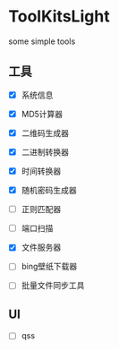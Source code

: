 # ToolKitsLight
some simple tools 

## 工具

- [X] 系统信息
- [X] MD5计算器
- [X] 二维码生成器
- [X] 二进制转换器
- [X] 时间转换器
- [X] 随机密码生成器
- [ ] 正则匹配器
- [ ] 端口扫描
- [X] 文件服务器
- [ ] bing壁纸下载器
- [ ] 批量文件同步工具


## UI

- [ ] qss
